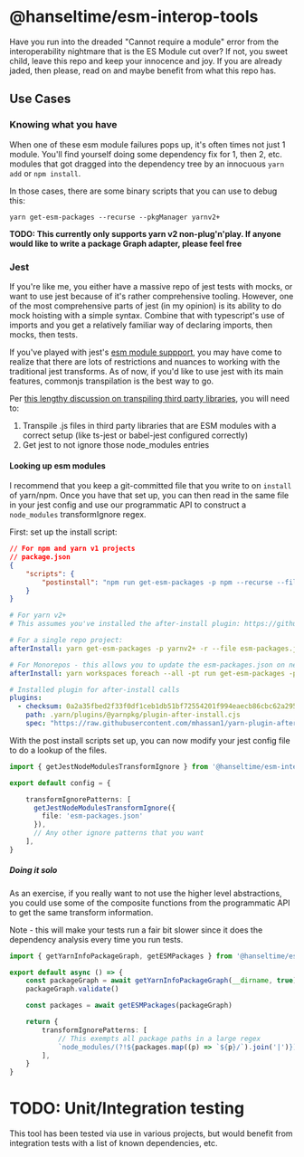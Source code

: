 # @hanseltime/esm-interop-tools

Have you run into the dreaded "Cannot require a module" error from the interoperability nightmare that is the ES Module cut over?
If not, you sweet child, leave this repo and keep your innocence and joy. If you are already jaded, then please, read on and maybe
benefit from what this repo has.

## Use Cases

### Knowing what you have

When one of these esm module failures pops up, it's often times not just 1 module.  You'll find yourself doing some dependency fix for 1, then 2, etc.
modules that got dragged into the dependency tree by an innocuous `yarn add` or `npm install`.

In those cases, there are some binary scripts that you can use to debug this:

```
yarn get-esm-packages --recurse --pkgManager yarnv2+
```

__TODO: This currently only supports yarn v2 non-plug'n'play.  If anyone would like to write a package Graph adapter, please feel free__

### Jest

If you're like me, you either have a massive repo of jest tests with mocks, or want to use jest because of it's rather comprehensive tooling.
However, one of the most comprehensive parts of jest (in my opinion) is its ability to do mock hoisting with a simple syntax.  Combine that with
typescript's use of imports and you get a relatively familiar way of declaring imports, then mocks, then tests.

If you've played with jest's [esm module suppport](https://jestjs.io/docs/ecmascript-modules), you may have come to realize that there are lots of
restrictions and nuances to working with the traditional jest transforms.  As of now, if you'd like to use jest with its main features, commonjs
transpilation is the best way to go.

Per [this lengthy discussion on transpiling third party libraries](https://stackoverflow.com/questions/58613492/how-to-resolve-cannot-use-import-statement-outside-a-module-from-jest-when-run?page=1&tab=scoredesc#tab-top),
you will need to:

1. Transpile .js files in third party libraries that are ESM modules with a correct setup (like ts-jest or babel-jest configured correctly)
2. Get jest to not ignore those node_modules entries

#### Looking up esm modules

I recommend that you keep a git-committed file that you write to on `install` of yarn/npm.  Once you have that set up, you can then
read in the same file in your jest config and use our programmatic API to construct a `node_modules` transformIgnore regex.

First: set up the install script:

```json
// For npm and yarn v1 projects
// package.json
{
    "scripts": {
        "postinstall": "npm run get-esm-packages -p npm --recurse --file esm-modules.json --quiet"
    }
}

```

```yaml
# For yarn v2+
# This assumes you've installed the after-install plugin: https://github.com/mhassan1/yarn-plugin-after-install

# For a single repo project:
afterInstall: yarn get-esm-packages -p yarnv2+ -r --file esm-packages.json --quiet

# For Monorepos - this allows you to update the esm-packages.json on new installs
afterInstall: yarn workspaces foreach --all -pt run get-esm-packages -p yarnv2+ -r --file esm-packages.json --quiet

# Installed plugin for after-install calls
plugins:
  - checksum: 0a2a35fbed2f33f0df1ceb1db51bf72554201f994eaecb86cbc62a295c3d05f7cc44fa8be8e64fc5e1c0bee4f529a17a0cc429ea9e3486ad467443291d5a8e3b
    path: .yarn/plugins/@yarnpkg/plugin-after-install.cjs
    spec: "https://raw.githubusercontent.com/mhassan1/yarn-plugin-after-install/refs/tags/v0.6.0/bundles/%40yarnpkg/plugin-after-install.js"
```

With the post install scripts set up, you can now modify your jest config file to do a lookup of the files.

```typescript
import { getJestNodeModulesTransformIgnore } from '@hanseltime/esm-interop-tools'

export default config = {

    transformIgnorePatterns: [
      getJestNodeModulesTransformIgnore({
        file: 'esm-packages.json'
      }),
      // Any other ignore patterns that you want
    ],
}
```
##### Doing it solo

As an exercise, if you really want to not use the higher level abstractions, you could use some of the composite
functions from the programmatic API to get the same transform information.

Note - this will make your tests run a fair bit slower since it does the dependency analysis every time you run tests.

```typescript
import { getYarnInfoPackageGraph, getESMPackages } from '@hanseltime/esm-interop-tools'

export default async () => {
    const packageGraph = await getYarnInfoPackageGraph(__dirname, true)
    packageGraph.validate()

    const packages = await getESMPackages(packageGraph)

    return {
        transformIgnorePatterns: [
            // This exempts all package paths in a large regex
            `node_modules/(?!${packages.map((p) => `${p}/`).join('|')})`
        ],
    }
}
```

# TODO: Unit/Integration testing

This tool has been tested via use in various projects, but would benefit from integration tests with a list of known dependencies, etc.